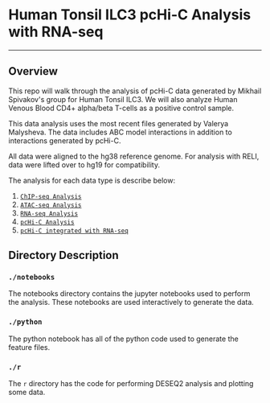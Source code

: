 # Human Tonsil ILC3 pcHi-C Analysis with RNA-seq

___

## Overview

This repo will walk through the analysis of pcHi-C data generated by Mikhail Spivakov's group for Human Tonsil ILC3. We will also analyze Human Venous Blood CD4+ alpha/beta T-cells as a positive control sample.

This data analysis uses the most recent files generated by Valerya Malysheva. The data includes ABC model interactions in addition to interactions generated by pcHi-C.

 All data were aligned to the hg38 reference genome. For analysis with RELI, data were lifted over to hg19 for compatibility.

The analysis for each data type is describe below:

1. [`ChIP-seq Analysis`](docs/chipseq.md)
2. [`ATAC-seq Analysis`](docs/atacseq.md)
3. [`RNA-seq Analysis`](docs/rnaseq.md)
4. [`pcHi-C Analysis`](docs/pchic.md)
5. [`pcHi-C integrated with RNA-seq`](docs/expression_analysis.md)

## Directory Description

### `./notebooks`

The notebooks directory contains the jupyter notebooks used to perform the analysis. These notebooks are used interactively to generate the data.

### `./python`

The python notebook has all of the python code used to generate the feature files.

### `./r`

The `r` directory has the code for performing DESEQ2 analysis and plotting some data.
